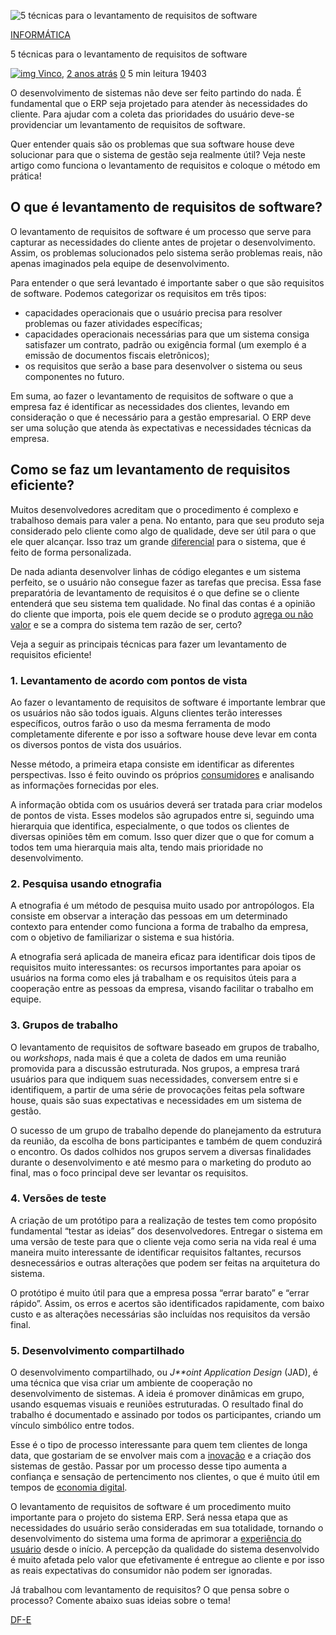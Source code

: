 ![5 técnicas para o levantamento de requisitos de software](https://blog.vinco.com.br/wp-content/uploads/2019/11/310814-bianca-entrega-ate-1610-x-tecnicas-para-o-levantamento-de-requisitos-de-software-1200x675.jpg)

[INFORMÁTICA](https://blog.vinco.com.br/category/informatica/)

5 técnicas para o levantamento de requisitos de software 

[![img](https://secure.gravatar.com/avatar/06a6a29b83dac345557708c1417da226?s=28&d=mm&r=g) ](https://blog.vinco.com.br/author/vinco/)[Vinco](https://blog.vinco.com.br/author/vinco/), [2 anos atrás](https://blog.vinco.com.br/levantamento-de-requisitos-de-software/) [ 0](https://blog.vinco.com.br/levantamento-de-requisitos-de-software/#comments) 5 min leitura 19403

O desenvolvimento de sistemas não deve ser feito partindo do nada. É fundamental que o ERP seja projetado para atender às necessidades do cliente. Para ajudar com a coleta das prioridades do usuário deve-se providenciar um levantamento de requisitos de software.

Quer entender quais são os problemas que sua software house deve solucionar para que o sistema de gestão seja realmente útil? Veja neste artigo como funciona o levantamento de requisitos e coloque o método em prática!

## O que é levantamento de requisitos de software?

O levantamento de requisitos de software é um processo que serve para capturar as necessidades do cliente antes de projetar o desenvolvimento. Assim, os problemas solucionados pelo sistema serão problemas reais, não apenas imaginados pela equipe de desenvolvimento.

Para entender o que será levantado é importante saber o que são requisitos de software. Podemos categorizar os requisitos em três tipos:

- capacidades operacionais que o usuário precisa para resolver problemas ou fazer atividades específicas;
- capacidades operacionais necessárias para que um sistema consiga satisfazer um contrato, padrão ou exigência formal (um exemplo é a emissão de documentos fiscais eletrônicos);
- os requisitos que serão a base para desenvolver o sistema ou seus componentes no futuro.

Em suma, ao fazer o levantamento de requisitos de software o que a empresa faz é identificar as necessidades dos clientes, levando em consideração o que é necessário para a gestão empresarial. O ERP deve ser uma solução que atenda às expectativas e necessidades técnicas da empresa.

## Como se faz um levantamento de requisitos eficiente?

Muitos desenvolvedores acreditam que o procedimento é complexo e trabalhoso demais para valer a pena. No entanto, para que seu produto seja considerado pelo cliente como algo de qualidade, deve ser útil para o que ele quer alcançar. Isso traz um grande [diferencial](https://blog.vinco.com.br/especializacao-em-segmentos-de-mercado-um-diferencial-competitivo/) para o sistema, que é feito de forma personalizada.

De nada adianta desenvolver linhas de código elegantes e um sistema perfeito, se o usuário não consegue fazer as tarefas que precisa. Essa fase preparatória de levantamento de requisitos é o que define se o cliente entenderá que seu sistema tem qualidade. No final das contas é a opinião do cliente que importa, pois ele quem decide se o produto [agrega ou não valor](https://blog.vinco.com.br/e-possivel-agregar-valor-do-produto-da-sua-software-house-pelo-sped/) e se a compra do sistema tem razão de ser, certo?

Veja a seguir as principais técnicas para fazer um levantamento de requisitos eficiente!

### 1. Levantamento de acordo com pontos de vista

Ao fazer o levantamento de requisitos de software é importante lembrar que os usuários não são todos iguais. Alguns clientes terão interesses específicos, outros farão o uso da mesma ferramenta de modo completamente diferente e por isso a software house deve levar em conta os diversos pontos de vista dos usuários.

Nesse método, a primeira etapa consiste em identificar as diferentes perspectivas. Isso é feito ouvindo os próprios [consumidores](https://blog.vinco.com.br/sou-obrigado-a-informar-o-cpf-em-todas-as-compras/) e analisando as informações fornecidas por eles.

A informação obtida com os usuários deverá ser tratada para criar modelos de pontos de vista. Esses modelos são agrupados entre si, seguindo uma hierarquia que identifica, especialmente, o que todos os clientes de diversas opiniões têm em comum. Isso quer dizer que o que for comum a todos tem uma hierarquia mais alta, tendo mais prioridade no desenvolvimento.

### 2. Pesquisa usando etnografia

A etnografia é um método de pesquisa muito usado por antropólogos. Ela consiste em observar a interação das pessoas em um determinado contexto para entender como funciona a forma de trabalho da empresa, com o objetivo de familiarizar o sistema e sua história.

A etnografia será aplicada de maneira eficaz para identificar dois tipos de requisitos muito interessantes: os recursos importantes para apoiar os usuários na forma como eles já trabalham e os requisitos úteis para a cooperação entre as pessoas da empresa, visando facilitar o trabalho em equipe.

### 3. Grupos de trabalho

O levantamento de requisitos de software baseado em grupos de trabalho, ou *workshops*, nada mais é que a coleta de dados em uma reunião promovida para a discussão estruturada. Nos grupos, a empresa trará usuários para que indiquem suas necessidades, conversem entre si e identifiquem, a partir de uma série de provocações feitas pela software house, quais são suas expectativas e necessidades em um sistema de gestão.

O sucesso de um grupo de trabalho depende do planejamento da estrutura da reunião, da escolha de bons participantes e também de quem conduzirá o encontro. Os dados colhidos nos grupos servem a diversas finalidades durante o desenvolvimento e até mesmo para o marketing do produto ao final, mas o foco principal deve ser levantar os requisitos.

### 4. Versões de teste

A criação de um protótipo para a realização de testes tem como propósito fundamental “testar as ideias” dos desenvolvedores. Entregar o sistema em uma versão de teste para que o cliente veja como seria na vida real é uma maneira muito interessante de identificar requisitos faltantes, recursos desnecessários e outras alterações que podem ser feitas na arquitetura do sistema.

O protótipo é muito útil para que a empresa possa “errar barato” e “errar rápido”. Assim, os erros e acertos são identificados rapidamente, com baixo custo e as alterações necessárias são incluídas nos requisitos da versão final.

### 5. Desenvolvimento compartilhado

O desenvolvimento compartilhado, ou *J**oint Application Design* (JAD), é uma técnica que visa criar um ambiente de cooperação no desenvolvimento de sistemas. A ideia é promover dinâmicas em grupo, usando esquemas visuais e reuniões estruturadas. O resultado final do trabalho é documentado e assinado por todos os participantes, criando um vínculo simbólico entre todos.

Esse é o tipo de processo interessante para quem tem clientes de longa data, que gostariam de se envolver mais com a [inovação](https://blog.vinco.com.br/inovacao-em-servicos-para-sua-software-house/) e a criação dos sistemas de gestão. Passar por um processo desse tipo aumenta a confiança e sensação de pertencimento nos clientes, o que é muito útil em tempos de [economia digital](https://blog.vinco.com.br/economia-digital-o-que-e-como-funciona/).

O levantamento de requisitos de software é um procedimento muito importante para o projeto do sistema ERP. Será nessa etapa que as necessidades do usuário serão consideradas em sua totalidade, tornando o desenvolvimento do sistema uma forma de aprimorar a [experiência do usuário](https://blog.vinco.com.br/emissao-de-documentos-fiscais-em-aplicativo-mobile/) desde o início. A percepção da qualidade do sistema desenvolvido é muito afetada pelo valor que efetivamente é entregue ao cliente e por isso as reais expectativas do consumidor não podem ser ignoradas.

Já trabalhou com levantamento de requisitos? O que pensa sobre o processo? Comente abaixo suas ideias sobre o tema!



[DF-E](https://blog.vinco.com.br/category/df-e/)